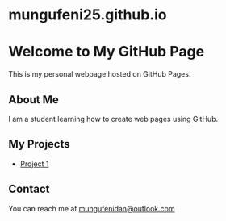 # mungufeni25.github.io


# Welcome to My GitHub Page

This is my personal webpage hosted on GitHub Pages.

 

## About Me

I am a student learning how to create web pages using GitHub.

 

## My Projects

- [Project 1](https://github.com/[<mungufeni25>](https://mungufeni25.github.io/)/<project1-repo>;)

 

## Contact

You can reach me at mungufenidan@outlook.com
